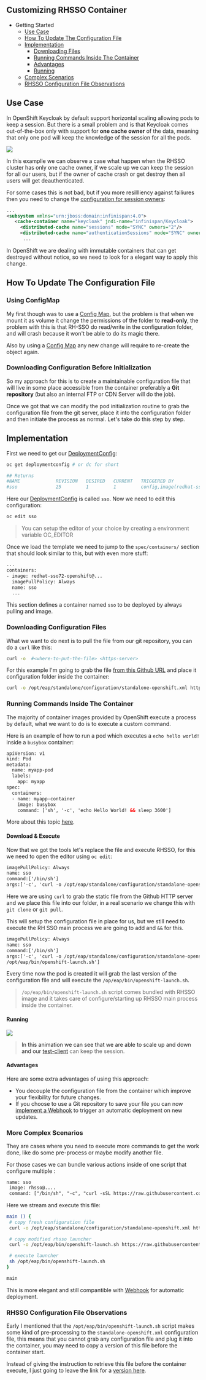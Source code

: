 ## Customizing RHSSO Container

   * Getting Started
     - [Use Case](#use_case)
     - [How To Update The Configuration File](#update)
     - [Implementation](#impl)
        - [Downloading Files](#down)
        - [Running Commands Inside The Container](#container)
        - [Advantages](#adv)
        - [Running](#run)
     - [Complex Scenarios](#complex)
     - [RHSSO Configuration File Observations](#observe)

<a name="use_case"/>

## Use Case

In OpenShift Keycloak by default support horizontal scaling allowing pods to keep a session. But there is a small problem and is that Keycloak comes out-of-the-box only with support for **one cache owner** of the data, meaning that only one pod will keep the knowledge of the session for all the pods.

![](https://github.com/cesarvr/keycloak-examples/blob/master/docs/unsync-counting-down.gif?raw=true)

In this examplle we can observe a case what happen when the RHSSO cluster has only one cache owner, if we scale up we can keep the session for all our users, but if the owner of cache crash or get destroy then all users will get deauthenticated.

For some cases this is not bad, but if you more resillliency against failiures then you need to change the [configuration for session owners](https://www.keycloak.org/docs/2.5/server_installation/topics/cache/replication.html):

```xml
...
<subsystem xmlns="urn:jboss:domain:infinispan:4.0">
   <cache-container name="keycloak" jndi-name="infinispan/Keycloak">
     <distributed-cache name="sessions" mode="SYNC" owners="2"/>
     <distributed-cache name="authenticationSessions" mode="SYNC" owners="2"/>
      ...
```

In OpenShift we are dealing with immutable containers that can get destroyed without notice, so we need to look for a elegant way to apply this change.

<a name="update"/>



## How To Update The Configuration File

### Using ConfigMap

My first though was to use a [Config Map](https://kubernetes.io/docs/tasks/configure-pod-container/configure-pod-configmap/), but the problem is that when we mount it as volume it change the permissions of the folder to **read-only**, the problem with this is that RH-SSO do read/write in the configuration folder, and will crash because it won't be able to do its magic there.

Also by using a [Config Map](https://kubernetes.io/docs/tasks/configure-pod-container/configure-pod-configmap/) any new change will require to re-create the object again.

### Downloading Configuration Before Initialization

So my approach for this is to create a maintainable configuration file that will live in some place accessible from the container preferably a **Git repository** (but also an internal FTP or CDN Server will do the job).

Once we got that we can modify the pod initialization routine to grab the configuration file from the git server, place it into the configuration folder and then initiate the process as normal. Let's take do this step by step.



<a name="impl"/>

## Implementation


First we need to get our [DeploymentConfig](https://docs.openshift.com/enterprise/3.0/dev_guide/deployments.html):

```sh
oc get deploymentconfig # or dc for short

## Returns
#NAME             REVISION   DESIRED   CURRENT   TRIGGERED BY
#sso              25         1         1         config,image(redhat-sso72-openshift:1.2)
```

Here our [DeploymentConfig](https://docs.openshift.com/enterprise/3.0/dev_guide/deployments.html) is called ``sso``. Now we need to edit this configuration:

```sh
oc edit sso
```

> You can setup the editor of your choice by creating a environment variable OC_EDITOR


Once we load the template we need to jump to the ``spec/containers/`` section that should look similar to this, but with even more stuff:

```xml
...
containers:
- image: redhat-sso72-openshift@...
  imagePullPolicy: Always
  name: sso
  ...
```

This section defines a container named ``sso`` to be deployed by always pulling and image.



<a name="down"/>

### Downloading Configuration Files

What we want to do next is to pull the file from our git repository, you can do a ``curl`` like this:

```sh
curl -o  #<where-to-put-the-file> <https-server>
```

For this example I'm going to grab the file [from this Github URL](https://raw.githubusercontent.com/cesarvr/keycloak-examples/master/modifying-keycloak-cfg/standalone-openshift.xml) and place it configuration folder inside the container:


```sh
curl -o /opt/eap/standalone/configuration/standalone-openshift.xml https://raw.githubusercontent.com/cesarvr/keycloak-examples/master/modifying-keycloak-cfg/standalone-openshift.xml
```

<a name="container"/>

### Running Commands Inside The Container

The majority of container images provided by OpenShift execute a process by default, what we want to do is to execute a custom command.

Here is an example of how to run a pod which executes a ``echo hello world!`` inside a ``busybox`` container:

```xml
apiVersion: v1
kind: Pod
metadata:
  name: myapp-pod
  labels:
    app: myapp
spec:
  containers:
  - name: myapp-container
    image: busybox
    command: ['sh', '-c', 'echo Hello World! && sleep 3600']
```

More about this topic [here](https://kubernetes.io/docs/concepts/workloads/pods/pod-overview/).

#### Download & Execute

Now that we got the tools let's replace the file and execute RHSSO, for this we need to open the editor using ``oc edit``:

 ```xml
 imagePullPolicy: Always
 name: sso
 command:['/bin/sh']
 args:['-c', 'curl -o /opt/eap/standalone/configuration/standalone-openshift.xml https://raw.githubusercontent.com/cesarvr/keycloak-examples/master/modifying-keycloak-cfg/src/standalone-openshift.xml']
 ```

Here we are using ``curl`` to grab the static file from the Github HTTP server and we place this file into our folder, in a real scenario we change this with ``git clone`` or ``git pull``.

This will setup the configuration file in place for us, but we still need to execute the RH SSO main process we are going to add and ``&&`` for this.


```xml
imagePullPolicy: Always
name: sso
command:['/bin/sh']
args:['-c', 'curl -o /opt/eap/standalone/configuration/standalone-openshift.xml https://raw.githubusercontent.com/cesarvr/keycloak-examples/master/modifying-keycloak-cfg/src/standalone-openshift.xml &&
/opt/eap/bin/openshift-launch.sh']
```

Every time now the pod is created it will grab the last version of the configuration file and will execute the ``/op/eap/bin/openshift-launch.sh``.


> ``/op/eap/bin/openshift-launch.sh`` script comes bundled with RHSSO image and it takes care of configure/starting up RHSSO main process inside the container.


<a name="run"/>

#### Running

![](https://github.com/cesarvr/keycloak-examples/blob/master/modifying-keycloak-cfg/docs/modifying.gif?raw=true)


> In this animation we can see that we are able to scale up and down and our [test-client]() can keep the session.


<a name="adv"/>

#### Advantages

Here are some extra advantages of using this approach:
- You decouple the configuration file from the container which improve your flexibility for future changes.
- If you choose to use a Git repository to save your file you can now [implement a Webhook](https://github.com/cesarvr/Openshift#webhook) to trigger an automatic deployment on new updates.




<a name="complex"/>

### More Complex Scenarios

They are cases where you need to execute more commands to get the work done, like do some pre-process or maybe modify another file. 

For those cases we can bundle various actions inside of one script that configure multiple : 

```xml
name: sso
 image: rhsso@....
 command: ["/bin/sh", "-c", "curl -sSL https://raw.githubusercontent.com/cesarvr/keycloak-examples/master/modifying-keycloak-cfg/src/modify-import-mode.sh | sh"]
```

Here we stream and execute this file: 

```sh
main () {
 # copy fresh configuration file
 curl -o /opt/eap/standalone/configuration/standalone-openshift.xml https://raw.githubusercontent.com/cesarvr/keycloak-examples/master/modifying-keycloak-cfg/src/standalone-openshift.xml

 # copy modified rhsso launcher
 curl -o /opt/eap/bin/openshift-launch.sh https://raw.githubusercontent.com/cesarvr/keycloak-examples/master/modifying-keycloak-cfg/src/openshift-launch.sh

 # execute launcher
 sh /opt/eap/bin/openshift-launch.sh
}

main 
```

This is more elegant and still compantible with [Webhook](https://github.com/cesarvr/Openshift#webhook) for automatic deployment. 


<a name="observe"/>

### RHSSO Configuration File Observations

Early I mentioned that the ``/opt/eap/bin/openshift-launch.sh`` script makes some kind of pre-processing to the ``standalone-openshift.xml`` configuration file, this means that you cannot grab any configuration file and plug it into the container, you may need to copy a version of this file before the container start.

Instead of giving the instruction to retrieve this file before the container execute, I just going to leave the link for a [version here](https://github.com/cesarvr/keycloak-examples/blob/master/modifying-keycloak-cfg/src/standalone-openshift.xml).
